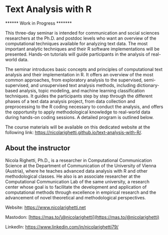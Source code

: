 # Text Analysis with R

****** Work in Progress *******

This three-day seminar is intended for communication and social sciences researchers at the Ph.D. and postdoc levels who want an overview of the computational techniques available for analyzing text data. The most important analytic techniques and their R software implementations will be presented. Hands-on tutorials will guide participants in the analysis of real-world data.

The seminar introduces basic concepts and principles of computational text analysis and their implementation in R. It offers an overview of the most common approaches, from exploratory analysis to the supervised, semi-supervised, and unsupervised text analysis methods, including dictionary-based analysis, topic modeling, and machine learning classification techniques. It guides the participants step by step through the different phases of a text data analysis project, from data collection and preprocessing to the R coding necessary to conduct the analysis, and offers the opportunity to apply methodological knowledge to real-world data during hands-on coding sessions. A detailed program is outlined below.

The course materials will be available on this dedicated website at the following link: <https://nicolarighetti.github.io/text-analysis-with-R/>.

## About the instructor

Nicola Righetti, Ph.D., is a researcher in Computational Communication Science at the Department of Communication of the University of Vienna (Austria), where he teaches advanced data analysis with R and other methodological classes. He also is an associate researcher at the Computational Communication Lab of the same university, a research center whose goal is to facilitate the development and application of computational methods through excellence in empirical research and the advancement of novel theoretical and methodological perspectives.

Website: <https://www.nicolarighetti.net>

Mastodon: [https://mas.to/\@nicolarighetti](https://mas.to/@nicolarighetti)

LinkedIn: <https://www.linkedin.com/in/nicolarighetti79/>
